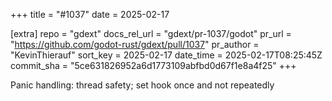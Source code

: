 +++
title = "#1037"
date = 2025-02-17

[extra]
repo = "gdext"
docs_rel_url = "gdext/pr-1037/godot"
pr_url = "https://github.com/godot-rust/gdext/pull/1037"
pr_author = "KevinThierauf"
sort_key = 2025-02-17
date_time = 2025-02-17T08:25:45Z
commit_sha = "5ce631826952a6d1773109abfbd0d67f1e8a4f25"
+++

Panic handling: thread safety; set hook once and not repeatedly
